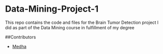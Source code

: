 # Data-Mining-Project-1

This repo contains the code and files for the Brain Tumor Detection project I did as part of the Data Mining course in fulfillment of my degree

##Contributors

* [Medha](https://github.com/Medharaja1411)
